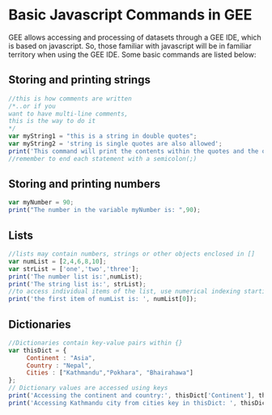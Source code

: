 # Basic Javascript Commands in GEE
GEE allows accessing and processing of datasets through a GEE IDE, which is based on javascript. So, those familiar with
javascript will be in familiar territory when using the GEE IDE.
Some basic commands are listed below:
## Storing and printing strings
```Javascript
//this is how comments are written
/*..or if you
want to have multi-line comments,
this is the way to do it
*/
var myString1 = "this is a string in double quotes";
var myString2 = 'string is single quotes are also allowed';
print('This command will print the contents within the quotes and the object(s) following the quote', myString1);
//remember to end each statement with a semicolon(;)
```
## Storing and printing numbers
```Javascript
var myNumber = 90;
print("The number in the variable myNumber is: ",90);
```
## Lists
```Javascript
//lists may contain numbers, strings or other objects enclosed in []
var numList = [2,4,6,8,10];
var strList = ['one','two','three'];
print('The number list is:',numList); 
print('The string list is:', strList);
//to access individual items of the list, use numerical indexing starting from 0
print('the first item of numList is: ', numList[0]);
```
## Dictionaries
```Javascript
//Dictionaries contain key-value pairs within {}
var thisDict = {
     Continent : "Asia",
     Country : "Nepal",
     Cities : ["Kathmandu","Pokhara", "Bhairahawa"]
};
// Dictionary values are accessed using keys
print('Accessing the continent and country:', thisDict['Continent'], thisDict['Country']); // or thisDict.Continent
print('Accessing Kathmandu city from cities key in thisDict: ', thisDict.Cities[0]);


